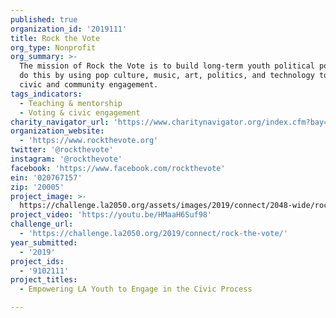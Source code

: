 ```yaml
---
published: true
organization_id: '2019111'
title: Rock the Vote
org_type: Nonprofit
org_summary: >-
  The mission of Rock the Vote is to build long-term youth political power. We
  do this by using pop culture, music, art, politics, and technology to promote
  civic and community engagement.
tags_indicators:
  - Teaching & mentorship
  - Voting & civic engagement
charity_navigator_url: 'https://www.charitynavigator.org/index.cfm?bay=search.profile&ein=020767157'
organization_website:
  - 'https://www.rockthevote.org'
twitter: '@rockthevote'
instagram: '@rockthevote'
facebook: 'https://www.facebook.com/rockthevote'
ein: '020767157'
zip: '20005'
project_image: >-
  https://challenge.la2050.org/assets/images/2019/connect/2048-wide/rock-the-vote.jpg
project_video: 'https://youtu.be/HMaaH6Suf98'
challenge_url:
  - 'https://challenge.la2050.org/2019/connect/rock-the-vote/'
year_submitted:
  - '2019'
project_ids:
  - '9102111'
project_titles:
  - Empowering LA Youth to Engage in the Civic Process

---
```

